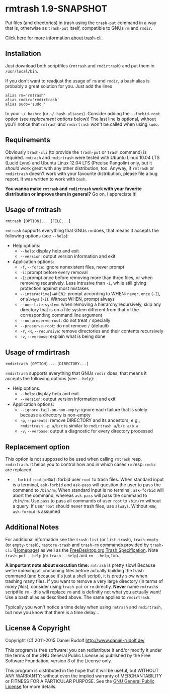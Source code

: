 rmtrash 1.9-SNAPSHOT
====================
Put files (and directories) in trash using the ```trash-put``` command in a way that is, otherwise as ```trash-put``` itself, compatible to GNUs ```rm``` and ```rmdir```.

[Click here for more information about trash-cli.](https://github.com/andreafrancia/trash-cli)

Installation
------------
Just download both scriptfiles (```rmtrash``` and ```rmdirtrash```) and put them in ```/usr/local/bin```.

If you don't want to readjust the usage of ```rm``` and ```rmdir```, a bash alias is probably a great solution for you. Just add the lines
```
alias rm='rmtrash'
alias rmdir='rmdirtrash'
alias sudo='sudo '
```
to your ```~/.bashrc``` (or ```~/.bash_aliases```). Consider adding the ```--forbid-root``` option (see *replacement options* below)! The last line is optional, without you'll notice that ```rmtrash``` and ```rmdirtrash``` won't be called when using ```sudo```.

Requirements
------------
Obviously  ```trash-cli``` (to provide the ```trash-put``` or ```trash``` command) is required. ```rmtrash``` and ```rmdirtrash``` were tested with Ubuntu Linux 10.04 LTS (Lucid Lynx) and Ubuntu Linux 12.04 LTS (Precise Pangolin) only, but it *should* work great with any other distribution, too. Anyway, if ```rmtrash``` or ```rmdirtrash``` doesn't work with your favourite distribution, please file a bug report. It was written to work with ```bash```.

**You wanna make ```rmtrash``` and ```rmdirtrash``` work with your favorite distribution or improve them in general?** Go on, I appreciate it!

Usage of rmtrash
----------------
```shell
rmtrash [OPTION]... [FILE...]
```

```rmtrash``` supports everything that GNUs ```rm``` does, that means it accepts the following options (see ```--help```):
* Help options:
  * ```--help```: display help and exit
  * ```--version```: output version information and exit
* Application options:
  * ```-f```, ```--force```: ignore nonexistent files, never prompt
  * ```-i```: prompt before every removal
  * ```-I```: prompt once before removing more than three files, or when removing recursively. Less intrusive than ```-i```, while still giving protection against most mistakes
  * ```--interactive[=WHEN]```: prompt according to WHEN: ```never```, ```once``` (```-I```), or ```always``` (```-i```). Without WHEN, prompt always
  * ```--one-file-system```: when removing a hierarchy recursively, skip any directory that is on a file system different from that of the corresponding command line argument
  * ```--no-preserve-root```: do not treat ```/``` specially
  * ```--preserve-root```: do not remove ```/``` (default)
  * ```-r```, ```-R```, ```--recursive```: remove directories and their contents recursively
  * ```-v```, ```--verbose```: explain what is being done

Usage of rmdirtrash
-------------------
```shell
rmdirtrash [OPTION]... [DIRECTORY...]
```

```rmdirtrash``` supports everything that GNUs ```rmdir``` does, that means it accepts the following options (see ```--help```):
* Help options:
  * ```--help```: display help and exit
  * ```--version```: output version information and exit
* Application options:
  * ```--ignore-fail-on-non-empty```: ignore each failure that is solely because a directory is non-empty
  * ```-p```, ```--parents```: remove DIRECTORY and its ancestors; e.g., ```rmdirtrash -p a/b/c``` is similar to ```rmdirtrash a/b/c a/b a```
  * ```-v```, ```--verbose```: output a diagnostic for every directory processed

Replacement option
------------------
This option is not supposed to be used when calling ```rmtrash``` resp. ```rmdirtrash```. It helps you to control how and in which cases ```rm``` resp. ```rmdir``` are replaced.
* ```--forbid-root[=HOW]```: forbid user ```root``` to trash files.  When standard input is a terminal, ```ask-forbid``` and ```ask-pass``` will question the user to pass the command to ```/bin/rm```. When standard input is no terminal, ```ask-forbid``` will abort the command, whereas ```ask-pass``` will pass the command to ```/bin/rm```. Use ```pass``` to pass all commands of user ```root``` to ```/bin/rm``` without a query. If user ```root``` should never trash files, use ```always```. Without ```HOW```, ```ask-forbid``` is assumed

Additional Notes
----------------
For additional information see the ```trash-list``` (or ```list-trash```), ```trash-empty``` (or ```empty-trash```), ```restore-trash``` and ```trash-rm``` commands provided by ```trash-cli``` ([Homepage](https://github.com/andreafrancia/trash-cli)) as well as the [FreeDesktop.org Trash Specification](http://www.ramendik.ru/docs/trashspec.html). Note ```trash-put --help``` (or ```trash --help```) and ```rm --help```, too.

**A important note about execution time:**
```rmtrash``` is pretty slow! Because we're indexing all containing files before actually building the trash command (and because it's just a shell script), it is pretty slow when trashing many files. If you want to remove a very large directory (in terms of *many files*), consider using ```trash-put``` or ```rm``` directly. **Never** name ```rmtrash```s scriptfile ```rm``` - this will replace ```rm``` and is definitly not what you actually want! Use a bash alias as described above. The same applies to ```rmdirtrash```.

Typically you won't notice a time delay when using ```rmtrash``` and ```rmdirtrash```, but now you know that there is a time delay...

License & Copyright
-------------------
Copyright (C) 2011-2015  Daniel Rudolf <http://www.daniel-rudolf.de/>

This program is free software: you can redistribute it and/or modify it under the terms of the GNU General Public License as published by the Free Software Foundation, version 3 of the License only.

This program is distributed in the hope that it will be useful, but WITHOUT ANY WARRANTY; without even the implied warranty of MERCHANTABILITY or FITNESS FOR A PARTICULAR PURPOSE.  See the [GNU General Public License](LICENSE) for more details.
